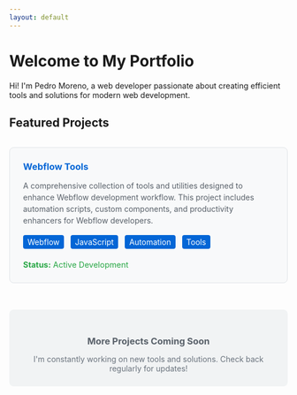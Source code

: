 ```yaml
---
layout: default
---
```


<div class="home">
  <h1 class="page-heading">Welcome to My Portfolio</h1>
  
  <p>Hi! I'm Pedro Moreno, a web developer passionate about creating efficient tools and solutions for modern web development.</p>
  
  <h2>Featured Projects</h2>
  
  <div class="project-list">
    <div class="project-item">
      <h3>
        <a href="{{ '/projects/webflow-tools/' | relative_url }}">Webflow Tools</a>
      </h3>
      <p class="project-description">
        A comprehensive collection of tools and utilities designed to enhance Webflow development workflow. 
        This project includes automation scripts, custom components, and productivity enhancers for Webflow developers.
      </p>
      <div class="project-tags">
        <span class="tag">Webflow</span>
        <span class="tag">JavaScript</span>
        <span class="tag">Automation</span>
        <span class="tag">Tools</span>
      </div>
      <p class="project-status">
        <strong>Status:</strong> Active Development
      </p>
    </div>
  </div>
  
  <div class="coming-soon">
    <h3>More Projects Coming Soon</h3>
    <p>I'm constantly working on new tools and solutions. Check back regularly for updates!</p>
  </div>
</div>

<style>
.project-list {
  margin: 2rem 0;
}

.project-item {
  border: 1px solid #e1e4e8;
  border-radius: 8px;
  padding: 1.5rem;
  margin-bottom: 1.5rem;
  background-color: #f8f9fa;
}

.project-item h3 {
  margin-top: 0;
  margin-bottom: 0.5rem;
}

.project-item h3 a {
  color: #0366d6;
  text-decoration: none;
}

.project-item h3 a:hover {
  text-decoration: underline;
}

.project-description {
  color: #586069;
  margin-bottom: 1rem;
  line-height: 1.5;
}

.project-tags {
  margin-bottom: 1rem;
}

.tag {
  display: inline-block;
  background-color: #0366d6;
  color: white;
  padding: 0.25rem 0.5rem;
  border-radius: 4px;
  font-size: 0.875rem;
  margin-right: 0.5rem;
  margin-bottom: 0.25rem;
}

.project-status {
  color: #28a745;
  font-size: 0.9rem;
  margin-bottom: 0;
}

.coming-soon {
  margin-top: 3rem;
  padding: 1.5rem;
  background-color: #f1f3f4;
  border-radius: 8px;
  text-align: center;
}

.coming-soon h3 {
  color: #586069;
  margin-bottom: 0.5rem;
}

.coming-soon p {
  color: #6a737d;
  margin-bottom: 0;
}
</style>